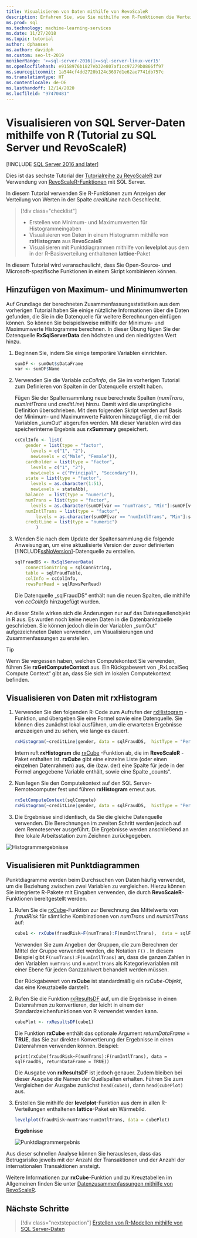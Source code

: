 ```yaml
---
title: Visualisieren von Daten mithilfe von RevoScaleR
description: Erfahren Sie, wie Sie mithilfe von R-Funktionen die Verteilung der Werte in der Spalte „creditLine“ nach Geschlecht visualisieren können.
ms.prod: sql
ms.technology: machine-learning-services
ms.date: 11/27/2018
ms.topic: tutorial
author: dphansen
ms.author: davidph
ms.custom: seo-lt-2019
monikerRange: '>=sql-server-2016||>=sql-server-linux-ver15'
ms.openlocfilehash: e9158976b1827eb32e807af1cc97279b0866ff97
ms.sourcegitcommit: 1a544cf4dd2720b124c3697d1e62ae7741db757c
ms.translationtype: HT
ms.contentlocale: de-DE
ms.lasthandoff: 12/14/2020
ms.locfileid: "97470481"
---
```

#  <a name="visualize-sql-server-data-using-r-sql-server-and-revoscaler-tutorial"></a>Visualisieren von SQL Server-Daten mithilfe von R (Tutorial zu SQL Server und RevoScaleR)
[!INCLUDE [SQL Server 2016 and later](../../includes/applies-to-version/sqlserver2016.md)]

Dies ist das sechste Tutorial der [Tutorialreihe zu RevoScaleR](deepdive-data-science-deep-dive-using-the-revoscaler-packages.md) zur Verwendung von [RevoScaleR-Funktionen](/machine-learning-server/r-reference/revoscaler/revoscaler) mit SQL Server.

In diesem Tutorial verwenden Sie R-Funktionen zum Anzeigen der Verteilung von Werten in der Spalte *creditLine* nach Geschlecht.

> [!div class="checklist"]
> * Erstellen von Minimum- und Maximumwerten für Histogrammeingaben
> * Visualisieren von Daten in einem Histogramm mithilfe von **rxHistogram** aus **RevoScaleR**
> * Visualisieren mit Punktdiagrammen mithilfe von **levelplot** aus dem in der R-Basisverteilung enthaltenen **lattice**-Paket

In diesem Tutorial wird veranschaulicht, dass Sie Open-Source- und Microsoft-spezifische Funktionen in einem Skript kombinieren können.

## <a name="add-maximum-and-minimum-values"></a>Hinzufügen von Maximum- und Minimumwerten

Auf Grundlage der berechneten Zusammenfassungsstatistiken aus dem vorherigen Tutorial haben Sie einige nützliche Informationen über die Daten gefunden, die Sie in die Datenquelle für weitere Berechnungen einfügen können. So können Sie beispielsweise mithilfe der Minimum- und Maximumwerte Histogramme berechnen. In dieser Übung fügen Sie der Datenquelle **RxSqlServerData** den höchsten und den niedrigsten Wert hinzu.

1. Beginnen Sie, indem Sie einige temporäre Variablen einrichten.
  
    ```R
    sumDF <- sumOut$sDataFrame
    var <- sumDF$Name
    ```
  
2. Verwenden Sie die Variable *ccColInfo*, die Sie im vorherigen Tutorial zum Definieren von Spalten in der Datenquelle erstellt haben.
  
   Fügen Sie der Spaltensammlung neue berechnete Spalten (*numTrans*, *numIntlTrans* und *creditLine*) hinzu. Damit wird die ursprüngliche Definition überschrieben. Mit dem folgenden Skript werden auf Basis der Minimum- und Maximumwerte Faktoren hinzugefügt, die mit der Variablen „sumOut“ abgerufen werden. Mit dieser Variablen wird das speicherinterne Ergebnis aus **rxSummary** gespeichert. 
  
    ```R 
    ccColInfo <- list(
        gender = list(type = "factor",
          levels = c("1", "2"), 
          newLevels = c("Male", "Female")),
        cardholder = list(type = "factor",
          levels = c("1", "2"), 
          newLevels = c("Principal", "Secondary")), 
        state = list(type = "factor", 
          levels = as.character(1:51), 
          newLevels = stateAbb), 
        balance  = list(type = "numeric"),
        numTrans = list(type = "factor", 
          levels = as.character(sumDF[var == "numTrans", "Min"]:sumDF[var == "numTrans", "Max"])),
        numIntlTrans = list(type = "factor",  
            levels = as.character(sumDF[var == "numIntlTrans", "Min"]:sumDF[var =="numIntlTrans", "Max"])),
        creditLine = list(type = "numeric")
            )
    ```
  
3. Wenden Sie nach dem Update der Spaltensammlung die folgende Anweisung an, um eine aktualisierte Version der zuvor definierten [!INCLUDE[ssNoVersion](../../includes/ssnoversion-md.md)]-Datenquelle zu erstellen.
  
    ```R
    sqlFraudDS <- RxSqlServerData(
        connectionString = sqlConnString,
        table = sqlFraudTable,
        colInfo = ccColInfo,
        rowsPerRead = sqlRowsPerRead)
    ```
  
    Die Datenquelle „sqlFraudDS“ enthält nun die neuen Spalten, die mithilfe von *ccColInfo* hinzugefügt wurden.
  
An dieser Stelle wirken sich die Änderungen nur auf das Datenquellenobjekt in R aus. Es wurden noch keine neuen Daten in die Datenbanktabelle geschrieben. Sie können jedoch die in der Variablen „sumOut“ aufgezeichneten Daten verwenden, um Visualisierungen und Zusammenfassungen zu erstellen. 

> [!TIP]
> Wenn Sie vergessen haben, welchen Computekontext Sie verwenden, führen Sie **rxGetComputeContext** aus. Ein Rückgabewert von „RxLocalSeq Compute Context“ gibt an, dass Sie sich im lokalen Computekontext befinden.

## <a name="visualize-data-using-rxhistogram"></a>Visualisieren von Daten mit rxHistogram

1. Verwenden Sie den folgenden R-Code zum Aufrufen der [rxHistogram](/machine-learning-server/r-reference/revoscaler/rxhistogram) -Funktion, und übergeben Sie eine Formel sowie eine Datenquelle. Sie können dies zunächst lokal ausführen, um die erwarteten Ergebnisse anzuzeigen und zu sehen, wie lange es dauert.
  
    ```R
    rxHistogram(~creditLine|gender, data = sqlFraudDS,  histType = "Percent")
    ```
 
    Intern ruft **rxHistogram** die [rxCube](/machine-learning-server/r-reference/revoscaler/rxcube) -Funktion ab, die im **RevoScaleR** -Paket enthalten ist. **rxCube** gibt eine einzelne Liste (oder einen einzelnen Datenrahmen) aus, die (bzw. der) eine Spalte für jede in der Formel angegebene Variable enthält, sowie eine Spalte „counts“.
    
2. Nun legen Sie den Computekontext auf den SQL Server-Remotecomputer fest und führen **rxHistogram** erneut aus.
  
    ```R
    rxSetComputeContext(sqlCompute)
    rxHistogram(~creditLine|gender, data = sqlFraudDS,  histType = "Percent")
    ```
 
3. Die Ergebnisse sind identisch, da Sie die gleiche Datenquelle verwenden. Die Berechnungen im zweiten Schritt werden jedoch auf dem Remoteserver ausgeführt. Die Ergebnisse werden anschließend an Ihre lokale Arbeitsstation zum Zeichnen zurückgegeben.
   
  ![Histogrammergebnisse](media/rsql-sue-histogramresults.jpg "Histogrammergebnisse")


## <a name="visualize-with-scatter-plots"></a>Visualisieren mit Punktdiagrammen

Punktdiagramme werden beim Durchsuchen von Daten häufig verwendet, um die Beziehung zwischen zwei Variablen zu vergleichen. Hierzu können Sie integrierte R-Pakete mit Eingaben verwenden, die durch **RevoScaleR**-Funktionen bereitgestellt werden.

1. Rufen Sie die [rxCube](/machine-learning-server/r-reference/revoscaler/rxcrosstabs)-Funktion zur Berechnung des Mittelwerts von *fraudRisk* für sämtliche Kombinationen von *numTrans* und *numIntlTrans* auf:
  
    ```R
    cube1 <- rxCube(fraudRisk~F(numTrans):F(numIntlTrans),  data = sqlFraudDS)
    ```
  
    Verwenden Sie zum Angeben der Gruppen, die zum Berechnen der Mittel der Gruppe verwendet werden, die Notation `F()` . In diesem Beispiel gibt `F(numTrans):F(numIntlTrans)` an, dass die ganzen Zahlen in den Variablen `numTrans` und `numIntlTrans` als Kategorievariablen mit einer Ebene für jeden Ganzzahlwert behandelt werden müssen.
  
    Der Rückgabewert von **rxCube** ist standardmäßig ein *rxCube-Objekt*, das eine Kreuztabelle darstellt. 
  
2. Rufen Sie die Funktion [rxResultsDF](/machine-learning-server/r-reference/revoscaler/rxresultsdf) auf, um die Ergebnisse in einen Datenrahmen zu konvertieren, der leicht in einem der Standardzeichenfunktionen von R verwendet werden kann.
  
    ```R
    cubePlot <- rxResultsDF(cube1)
    ```
  
    Die Funktion **rxCube** enthält das optionale Argument *returnDataFrame* = **TRUE**, das Sie zur direkten Konvertierung der Ergebnisse in einen Datenrahmen verwenden können. Beispiel:
    
    `print(rxCube(fraudRisk~F(numTrans):F(numIntlTrans), data = sqlFraudDS, returnDataFrame = TRUE))`
       
    Die Ausgabe von **rxResultsDF** ist jedoch genauer. Zudem bleiben bei dieser Ausgabe die Namen der Quellspalten erhalten. Führen Sie zum Vergleichen der Ausgabe zunächst `head(cube1)`, dann `head(cubePlot)` aus.
  
3. Erstellen Sie mithilfe der **levelplot**-Funktion aus dem in allen R-Verteilungen enthaltenen **lattice**-Paket ein Wärmebild.
  
    ```R
    levelplot(fraudRisk~numTrans*numIntlTrans, data = cubePlot)
    ```
  
    **Ergebnisse**
  
    ![Punktdiagrammergebnis](media/rsql-sue-scatterplotresults.jpg "Punktdiagrammergebnis")
  
Aus dieser schnellen Analyse können Sie herauslesen, dass das Betrugsrisiko jeweils mit der Anzahl der Transaktionen und der Anzahl der internationalen Transaktionen ansteigt.

Weitere Informationen zur **rxCube**-Funktion und zu Kreuztabellen im Allgemeinen finden Sie unter [Datenzusammenfassungen mithilfe von RevoScaleR](/machine-learning-server/r/how-to-revoscaler-data-summaries).

## <a name="next-steps"></a>Nächste Schritte

> [!div class="nextstepaction"]
> [Erstellen von R-Modellen mithilfe von SQL Server-Daten](../../machine-learning/tutorials/deepdive-create-models.md)